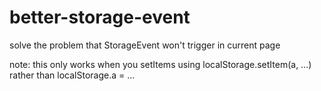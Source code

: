 # better-storage-event
solve the problem that StorageEvent won't trigger in current page

note: this only works when you setItems using localStorage.setItem(a, ...) rather than localStorage.a = ...
